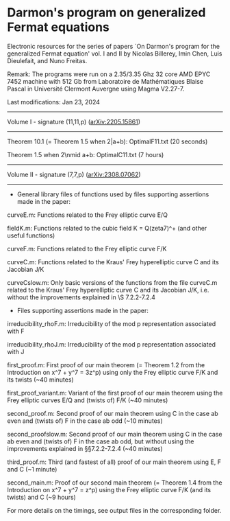 # Darmon's program on generalized Fermat equations
Electronic resources for the series of papers `On Darmon's program for the generalized Fermat equation' vol. I and II by Nicolas Billerey, Imin Chen, Luis Dieulefait, and Nuno Freitas.

Remark: The programs were run on a 2.35/3.35 Ghz 32 core AMD EPYC 7452 machine with 512 Gb from Laboratoire de Mathématiques Blaise Pascal in Université Clermont Auvergne using Magma V2.27-7.

Last modifications: Jan 23, 2024

********************************
Volume I - signature (11,11,p) (<a href="https://arxiv.org/abs/2205.15861">arXiv:2205.15861</a>)
********************************

Theorem 10.1 (= Theorem 1.5 when 2|a+b):  OptimalF11.txt (20 seconds) 

Theorem 1.5 when 2\nmid a+b: OptimalC11.txt (7 hours)



********************************
Volume II - signature (7,7,p) (<a href="https://arxiv.org/abs/2308.07062">arXiv:2308.07062</a>)
********************************

* General library files of functions used by files supporting assertions made in the paper:

curveE.m: Functions related to the Frey elliptic curve E/Q

fieldK.m: Functions related to the cubic field K = Q(zeta7)^+ (and other useful functions)

curveF.m: Functions related to the Frey elliptic curve F/K

curveC.m: Functions related to the Kraus' Frey hyperelliptic curve C and its Jacobian J/K

curveCslow.m: Only basic versions of the functions from the file curveC.m related to the Kraus' Frey hyperelliptic curve C and its Jacobian J/K, i.e. without the improvements explained in \S 7.2.2-7.2.4


* Files supporting assertions made in the paper:

irreducibility_rhoF.m: Irreducibility of the mod p representation associated with F

irreducibility_rhoJ.m: Irreducibility of the mod p representation associated with J

first_proof.m: First proof of our main theorem (= Theorem 1.2 from the Introduction on x^7 + y^7 = 3z^p) using only the Frey elliptic curve F/K and its twists (~40 minutes)

first_proof_variant.m: Variant of the first proof of our main theorem using the Frey elliptic curves E/Q and (twists of) F/K (~40 minutes)

second_proof.m: Second proof of our main theorem using C in the case ab even and (twists of) F in the case ab odd (~10 minutes)

second_proofslow.m: Second proof of our main theorem using C in the case ab even and (twists of) F in the case ab odd, but without using the improvements explained in §§7.2.2-7.2.4 (~40 minutes)

third_proof.m: Third (and fastest of all) proof of our main theorem using E, F and C (~1 minute)

second_main.m: Proof of our second main theorem (= Theorem 1.4 from the Introduction on x^7 + y^7 = z^p) using the Frey elliptic curve F/K (and its twists) and C (~9 hours)

For more details on the timings, see output files in the corresponding folder.
